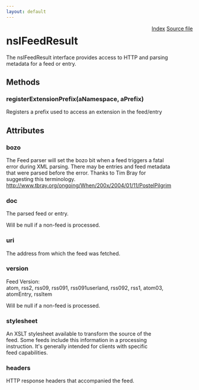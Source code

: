 ```yaml
---
layout: default
---
```

<div class='links' style='float:right'><a href="../index.html">Index</a>
<a href="http://dxr.mozilla.org/mozilla-central/source/toolkit/components/feeds/nsIFeedResult.idl">Source file</a>
</div>

# nsIFeedResult #
  
The nsIFeedResult interface provides access to HTTP and parsing  
metadata for a feed or entry.  
  

## Methods ##

### registerExtensionPrefix(aNamespace, aPrefix) ###
  
Registers a prefix used to access an extension in the feed/entry   
  

## Attributes ##

### bozo ###
   
The Feed parser will set the bozo bit when a feed triggers a fatal  
error during XML parsing. There may be entries and feed metadata  
that were parsed before the error.  Thanks to Tim Bray for  
suggesting this terminology.  
<http://www.tbray.org/ongoing/When/200x/2004/01/11/PostelPilgrim>  
  

### doc ###
  
The parsed feed or entry.   
  
Will be null if a non-feed is processed.  
  

### uri ###
   
The address from which the feed was fetched.   
  

### version ###
   
Feed Version:   
atom, rss2, rss09, rss091, rss091userland, rss092, rss1, atom03,   
atomEntry, rssItem  
  
Will be null if a non-feed is processed.  
  

### stylesheet ###
  
An XSLT stylesheet available to transform the source of the  
feed. Some feeds include this information in a processing  
instruction. It's generally intended for clients with specific  
feed capabilities.  
  

### headers ###
  
HTTP response headers that accompanied the feed.   
  
